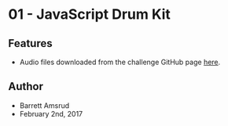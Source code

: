 # 01 - JavaScript Drum Kit

## Features

- Audio files downloaded from the challenge GitHub page [here](https://github.com/wesbos/JavaScript30/tree/master/01%20-%20JavaScript%20Drum%20Kit).

## Author

- Barrett Amsrud
- February 2nd, 2017
